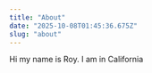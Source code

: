 ```yaml
---
title: "About"
date: "2025-10-08T01:45:36.675Z"
slug: "about"
---
```



Hi my name is Roy. I am in California

